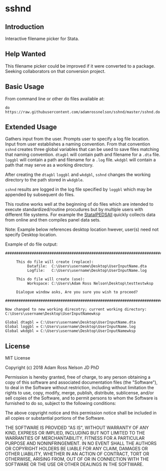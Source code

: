 # sshnd

## Introduction
Interactive filename picker for Stata.

## Help Wanted

This filename picker could be improved if it were converted to a package. Seeking collaborators on that conversion project.

## Basic Usage

From command line or other do files available at:

```
do https://raw.githubusercontent.com/adamrossnelson/sshnd/master/sshnd.do
```

## Extended Usage

Gathers input from the user. Prompts  user to specify a log file location. Input from user establishes a naming convention. From that convention `sshnd` creates three global variables that can be used to save files matching that naming convention. `dtagbl` will contain path and filename for a `.dta` file. `loggbl` will contain a path and filename for a `.log` file. `wkdgbl` will contain a path that may serve as a working directory.

After creating the `dtagbl` `loggbl` and `wkdgbl`, `sshnd` changes the working directory to the path stored in `wkdgble`.

`sshnd` results are logged in the log file specified by `loggbl` which may be appended by subsequent do files.

This routine works well at the beginning of do files which are intended to execute standardized/routine procudures but by multiple users with different file systems. For example the [StataIPEDSAll](https://github.com/adamrossnelson/StataIPEDSAll) quickly collects data from online and then compiles panel data sets.

Note: Example below references desktop location hwever, user(s) need not specify Desktop location.

Example of do file output:
```
#############################################################################

     This do file will create (replace):
          Datafile:  C:\Users\username\Desktop\UserInputName.dta
          Logfile:   C:\Users\username\Desktop\UserInputName.log

     This do file will create (use):
          Workspace: C:\Users\Adam Ross Nelson\Desktop\testtestwksp

     Dialogue window asks, Are you sure you wish to proceed?

#############################################################################

Now changed to new working direcotry; current working directory:
C:\Users\username\Desktop\UserInputNamewksp

Global dtagbl = C:\Users\username\Desktop\UserInputName.dta
Global loggbl = C:\Users\username\Desktop\UserInputName.log
Global wkdgbl = C:\Users\username\Desktop\UserInputNamewksp
```

## License

MIT License

Copyright (c) 2018 Adam Ross Nelson JD PhD

Permission is hereby granted, free of charge, to any person obtaining a copy
of this software and associated documentation files (the "Software"), to deal
in the Software without restriction, including without limitation the rights
to use, copy, modify, merge, publish, distribute, sublicense, and/or sell
copies of the Software, and to permit persons to whom the Software is
furnished to do so, subject to the following conditions:

The above copyright notice and this permission notice shall be included in all
copies or substantial portions of the Software.

THE SOFTWARE IS PROVIDED "AS IS", WITHOUT WARRANTY OF ANY KIND, EXPRESS OR
IMPLIED, INCLUDING BUT NOT LIMITED TO THE WARRANTIES OF MERCHANTABILITY,
FITNESS FOR A PARTICULAR PURPOSE AND NONINFRINGEMENT. IN NO EVENT SHALL THE
AUTHORS OR COPYRIGHT HOLDERS BE LIABLE FOR ANY CLAIM, DAMAGES OR OTHER
LIABILITY, WHETHER IN AN ACTION OF CONTRACT, TORT OR OTHERWISE, ARISING FROM,
OUT OF OR IN CONNECTION WITH THE SOFTWARE OR THE USE OR OTHER DEALINGS IN THE
SOFTWARE.
